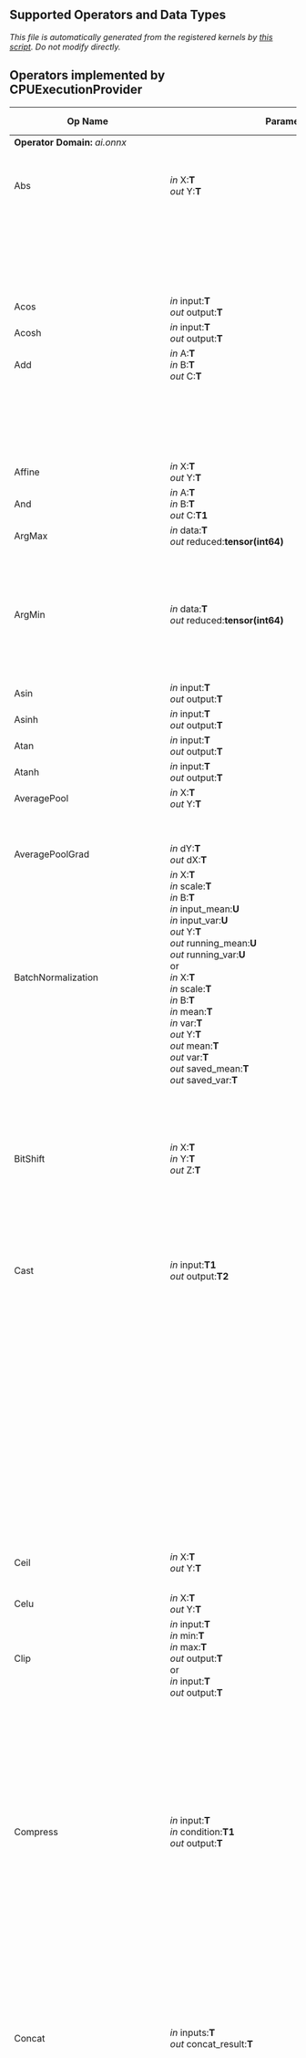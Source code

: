 ## Supported Operators and Data Types
*This file is automatically generated from the registered kernels by [this script](https://github.com/microsoft/onnxruntime/tree/master//tools/python/gen_opkernel_doc.py).
Do not modify directly.*



## Operators implemented by CPUExecutionProvider

| Op Name | Parameters | OpSet Version | Types Supported |
|---------|------------|---------------|-----------------|
|**Operator Domain:** *ai.onnx*||||
|Abs|*in* X:**T**<br/> *out* Y:**T**|13+|**T** = tensor(double), tensor(float), tensor(int16), tensor(int32), tensor(int64), tensor(int8), tensor(uint16), tensor(uint32), tensor(uint64), tensor(uint8)|
|||[6, 12]|**T** = tensor(double), tensor(float), tensor(int16), tensor(int32), tensor(int64), tensor(int8), tensor(uint16), tensor(uint32), tensor(uint64), tensor(uint8)|
|Acos|*in* input:**T**<br/> *out* output:**T**|7+|**T** = tensor(float)|
|Acosh|*in* input:**T**<br/> *out* output:**T**|9+|**T** = tensor(float)|
|Add|*in* A:**T**<br/> *in* B:**T**<br/> *out* C:**T**|14+|**T** = tensor(double), tensor(float), tensor(int32), tensor(int64)|
|||13|**T** = tensor(double), tensor(float), tensor(int32), tensor(int64)|
|||[7, 12]|**T** = tensor(double), tensor(float), tensor(int32), tensor(int64)|
|Affine|*in* X:**T**<br/> *out* Y:**T**|1+|**T** = tensor(float)|
|And|*in* A:**T**<br/> *in* B:**T**<br/> *out* C:**T1**|7+|**T** = tensor(bool)<br/> **T1** = tensor(bool)|
|ArgMax|*in* data:**T**<br/> *out* reduced:**tensor(int64)**|13+|**T** = tensor(double), tensor(float), tensor(int32)|
|||[11, 12]|**T** = tensor(double), tensor(float), tensor(int32)|
|||[1, 10]|**T** = tensor(float), tensor(int32)|
|ArgMin|*in* data:**T**<br/> *out* reduced:**tensor(int64)**|13+|**T** = tensor(double), tensor(float), tensor(int32)|
|||[11, 12]|**T** = tensor(double), tensor(float), tensor(int32)|
|||[1, 10]|**T** = tensor(float), tensor(int32)|
|Asin|*in* input:**T**<br/> *out* output:**T**|7+|**T** = tensor(float)|
|Asinh|*in* input:**T**<br/> *out* output:**T**|9+|**T** = tensor(float)|
|Atan|*in* input:**T**<br/> *out* output:**T**|7+|**T** = tensor(float)|
|Atanh|*in* input:**T**<br/> *out* output:**T**|9+|**T** = tensor(float)|
|AveragePool|*in* X:**T**<br/> *out* Y:**T**|11+|**T** = tensor(float)|
|||10|**T** = tensor(float)|
|||[7, 9]|**T** = tensor(float)|
|AveragePoolGrad|*in* dY:**T**<br/> *out* dX:**T**|9+|**T** = tensor(float)|
|BatchNormalization|*in* X:**T**<br/> *in* scale:**T**<br/> *in* B:**T**<br/> *in* input_mean:**U**<br/> *in* input_var:**U**<br/> *out* Y:**T**<br/> *out* running_mean:**U**<br/> *out* running_var:**U**<br/> or<br/> *in* X:**T**<br/> *in* scale:**T**<br/> *in* B:**T**<br/> *in* mean:**T**<br/> *in* var:**T**<br/> *out* Y:**T**<br/> *out* mean:**T**<br/> *out* var:**T**<br/> *out* saved_mean:**T**<br/> *out* saved_var:**T**|14+|**T** = tensor(double), tensor(float)|
|||[9, 13]|**T** = tensor(double), tensor(float)|
|||[7, 8]|**T** = tensor(double), tensor(float)|
|BitShift|*in* X:**T**<br/> *in* Y:**T**<br/> *out* Z:**T**|11+|**T** = tensor(uint32), tensor(uint64), tensor(uint8)|
|Cast|*in* input:**T1**<br/> *out* output:**T2**|13+|**T1** = tensor(bfloat16), tensor(bool), tensor(double), tensor(float), tensor(float16), tensor(int16), tensor(int32), tensor(int64), tensor(int8), tensor(string), tensor(uint16), tensor(uint32), tensor(uint64), tensor(uint8)<br/> **T2** = tensor(bfloat16), tensor(bool), tensor(double), tensor(float), tensor(float16), tensor(int16), tensor(int32), tensor(int64), tensor(int8), tensor(string), tensor(uint16), tensor(uint32), tensor(uint64), tensor(uint8)|
|||[6, 12]|**T1** = tensor(bfloat16), tensor(bool), tensor(double), tensor(float), tensor(float16), tensor(int16), tensor(int32), tensor(int64), tensor(int8), tensor(string), tensor(uint16), tensor(uint32), tensor(uint64), tensor(uint8)<br/> **T2** = tensor(bfloat16), tensor(bool), tensor(double), tensor(float), tensor(float16), tensor(int16), tensor(int32), tensor(int64), tensor(int8), tensor(string), tensor(uint16), tensor(uint32), tensor(uint64), tensor(uint8)|
|Ceil|*in* X:**T**<br/> *out* Y:**T**|13+|**T** = tensor(float)|
|||[6, 12]|**T** = tensor(float)|
|Celu|*in* X:**T**<br/> *out* Y:**T**|12+|**T** = tensor(float)|
|Clip|*in* input:**T**<br/> *in* min:**T**<br/> *in* max:**T**<br/> *out* output:**T**<br/> or<br/> *in* input:**T**<br/> *out* output:**T**|13+|**T** = tensor(double), tensor(float), tensor(int64), tensor(int8), tensor(uint64), tensor(uint8)|
|||12|**T** = tensor(double), tensor(float), tensor(int64), tensor(int8), tensor(uint64), tensor(uint8)|
|||11|**T** = tensor(float)|
|||[6, 10]|**T** = tensor(float)|
|Compress|*in* input:**T**<br/> *in* condition:**T1**<br/> *out* output:**T**|11+|**T** = tensor(bfloat16), tensor(bool), tensor(double), tensor(float), tensor(float16), tensor(int16), tensor(int32), tensor(int64), tensor(int8), tensor(string), tensor(uint16), tensor(uint32), tensor(uint64), tensor(uint8)<br/> **T1** = tensor(bool)|
|||[9, 10]|**T** = tensor(bfloat16), tensor(bool), tensor(double), tensor(float), tensor(float16), tensor(int16), tensor(int32), tensor(int64), tensor(int8), tensor(string), tensor(uint16), tensor(uint32), tensor(uint64), tensor(uint8)<br/> **T1** = tensor(bool)|
|Concat|*in* inputs:**T**<br/> *out* concat_result:**T**|13+|**T** = tensor(bfloat16), tensor(bool), tensor(double), tensor(float), tensor(float16), tensor(int16), tensor(int32), tensor(int64), tensor(int8), tensor(string), tensor(uint16), tensor(uint32), tensor(uint64), tensor(uint8)|
|||[11, 12]|**T** = tensor(bfloat16), tensor(bool), tensor(double), tensor(float), tensor(float16), tensor(int16), tensor(int32), tensor(int64), tensor(int8), tensor(string), tensor(uint16), tensor(uint32), tensor(uint64), tensor(uint8)|
|||[4, 10]|**T** = tensor(bfloat16), tensor(bool), tensor(double), tensor(float), tensor(float16), tensor(int16), tensor(int32), tensor(int64), tensor(int8), tensor(string), tensor(uint16), tensor(uint32), tensor(uint64), tensor(uint8)|
|ConcatFromSequence|*in* input_sequence:**S**<br/> *out* concat_result:**T**|11+|**S** = seq(tensor(bfloat16)), seq(tensor(bool)), seq(tensor(double)), seq(tensor(float)), seq(tensor(float16)), seq(tensor(int16)), seq(tensor(int32)), seq(tensor(int64)), seq(tensor(int8)), seq(tensor(string)), seq(tensor(uint16)), seq(tensor(uint32)), seq(tensor(uint64)), seq(tensor(uint8))|
|ConstantOfShape|*in* input:**T1**<br/> *out* output:**T2**|9+|**T1** = tensor(int64)<br/> **T2** = tensor(bool), tensor(double), tensor(float), tensor(float16), tensor(int16), tensor(int32), tensor(int64), tensor(int8), tensor(uint16), tensor(uint32), tensor(uint64), tensor(uint8)|
|Conv|*in* X:**T**<br/> *in* W:**T**<br/> *in* B:**T**<br/> *out* Y:**T**|11+|**T** = tensor(float)|
|||[1, 10]|**T** = tensor(float)|
|ConvInteger|*in* x:**T1**<br/> *in* w:**T2**<br/> *in* x_zero_point:**T1**<br/> *in* w_zero_point:**T2**<br/> *out* y:**T3**|10+|**T1** = tensor(uint8)<br/> **T2** = tensor(uint8)<br/> **T3** = tensor(int32)|
|ConvTranspose|*in* X:**T**<br/> *in* W:**T**<br/> *in* B:**T**<br/> *out* Y:**T**|11+|**T** = tensor(float)|
|||[1, 10]|**T** = tensor(float)|
|Cos|*in* input:**T**<br/> *out* output:**T**|7+|**T** = tensor(float)|
|Cosh|*in* input:**T**<br/> *out* output:**T**|9+|**T** = tensor(float)|
|Crop|*in* input:**T**<br/> *out* output:**T**|1+|**T** = tensor(float)|
|CumSum|*in* x:**T**<br/> *in* axis:**T2**<br/> *out* y:**T**|14+|**T** = tensor(double), tensor(float), tensor(int32), tensor(int64)<br/> **T2** = tensor(int32), tensor(int64)|
|||[11, 13]|**T** = tensor(double), tensor(float), tensor(int32), tensor(int64)<br/> **T2** = tensor(int32), tensor(int64)|
|DepthToSpace|*in* input:**T**<br/> *out* output:**T**|13+|**T** = tensor(float)|
|||[11, 12]|**T** = tensor(float)|
|||[1, 10]|**T** = tensor(float)|
|DequantizeLinear|*in* x:**T**<br/> *in* x_scale:**tensor(float)**<br/> *in* x_zero_point:**T**<br/> *out* y:**tensor(float)**|13+|**T** = tensor(int32), tensor(int8), tensor(uint8)|
|||[10, 12]|**T** = tensor(int32), tensor(int8), tensor(uint8)|
|Det|*in* X:**T**<br/> *out* Y:**T**|11+|**T** = tensor(float)|
|Div|*in* A:**T**<br/> *in* B:**T**<br/> *out* C:**T**|14+|**T** = tensor(double), tensor(float), tensor(int32), tensor(int64)|
|||13|**T** = tensor(double), tensor(float), tensor(int32), tensor(int64)|
|||[7, 12]|**T** = tensor(double), tensor(float), tensor(int32), tensor(int64)|
|Dropout|*in* data:**T**<br/> *in* ratio:**T1**<br/> *in* training_mode:**T2**<br/> *out* output:**T**<br/> *out* mask:**T2**<br/> or<br/> *in* data:**T**<br/> *out* output:**T**<br/> *out* mask:**T**<br/> or<br/> *in* data:**T**<br/> *out* output:**T**<br/> *out* mask:**T1**|13+|**T** = tensor(double), tensor(float)<br/> **T1** = tensor(double), tensor(float)<br/> **T2** = tensor(bool)|
|||12|**T** = tensor(double), tensor(float)<br/> **T1** = tensor(double), tensor(float)<br/> **T2** = tensor(bool)|
|||[10, 11]|**T** = tensor(double), tensor(float), tensor(float16)<br/> **T1** = tensor(bool)|
|||[7, 9]|**T** = tensor(double), tensor(float), tensor(float16)<br/> **T1** = tensor(bool)|
|DynamicQuantizeLinear|*in* x:**T1**<br/> *out* y:**T2**<br/> *out* y_scale:**tensor(float)**<br/> *out* y_zero_point:**T2**|11+|**T2** = tensor(uint8)|
|DynamicSlice|*in* data:**T**<br/> *in* starts:**Tind**<br/> *in* ends:**Tind**<br/> *in* axes:**Tind**<br/> *out* output:**T**|1+|**T** = tensor(bfloat16), tensor(bool), tensor(double), tensor(float), tensor(float16), tensor(int16), tensor(int32), tensor(int64), tensor(int8), tensor(string), tensor(uint16), tensor(uint32), tensor(uint64), tensor(uint8)<br/> **Tind** = tensor(int32), tensor(int64)|
|Einsum|*in* Inputs:**T**<br/> *out* Output:**T**|12+|**T** = tensor(double), tensor(float), tensor(int32), tensor(int64)|
|Elu|*in* X:**T**<br/> *out* Y:**T**|6+|**T** = tensor(float)|
|Equal|*in* A:**T**<br/> *in* B:**T**<br/> *out* C:**T1**|13+|**T** = tensor(bool), tensor(double), tensor(float), tensor(int32), tensor(int64)<br/> **T1** = tensor(bool)|
|||[11, 12]|**T** = tensor(bool), tensor(double), tensor(float), tensor(int32), tensor(int64)<br/> **T1** = tensor(bool)|
|||[7, 10]|**T** = tensor(bool), tensor(double), tensor(float), tensor(int32), tensor(int64)<br/> **T1** = tensor(bool)|
|Erf|*in* input:**T**<br/> *out* output:**T**|13+|**T** = tensor(float)|
|||[9, 12]|**T** = tensor(float)|
|Exp|*in* input:**T**<br/> *out* output:**T**|13+|**T** = tensor(double), tensor(float)|
|||[6, 12]|**T** = tensor(double), tensor(float)|
|Expand|*in* input:**T**<br/> *in* shape:**tensor(int64)**<br/> *out* output:**T**|13+|**T** = tensor(bool), tensor(double), tensor(float), tensor(float16), tensor(int16), tensor(int32), tensor(int64), tensor(int8), tensor(string), tensor(uint16), tensor(uint32), tensor(uint64), tensor(uint8)|
|||[8, 12]|**T** = tensor(bool), tensor(double), tensor(float), tensor(float16), tensor(int16), tensor(int32), tensor(int64), tensor(int8), tensor(string), tensor(uint16), tensor(uint32), tensor(uint64), tensor(uint8)|
|EyeLike|*in* input:**T1**<br/> *out* output:**T2**|9+|**T1** = tensor(double), tensor(float), tensor(int32), tensor(int64), tensor(uint64)<br/> **T2** = tensor(double), tensor(float), tensor(int32), tensor(int64), tensor(uint64)|
|Flatten|*in* input:**T**<br/> *out* output:**T**|13+|**T** = tensor(bfloat16), tensor(bool), tensor(double), tensor(float), tensor(float16), tensor(int16), tensor(int32), tensor(int64), tensor(int8), tensor(string), tensor(uint16), tensor(uint32), tensor(uint64), tensor(uint8)|
|||[11, 12]|**T** = tensor(bfloat16), tensor(bool), tensor(double), tensor(float), tensor(float16), tensor(int16), tensor(int32), tensor(int64), tensor(int8), tensor(string), tensor(uint16), tensor(uint32), tensor(uint64), tensor(uint8)|
|||[9, 10]|**T** = tensor(bfloat16), tensor(bool), tensor(double), tensor(float), tensor(float16), tensor(int16), tensor(int32), tensor(int64), tensor(int8), tensor(string), tensor(uint16), tensor(uint32), tensor(uint64), tensor(uint8)|
|||[1, 8]|**T** = tensor(bfloat16), tensor(bool), tensor(double), tensor(float), tensor(float16), tensor(int16), tensor(int32), tensor(int64), tensor(int8), tensor(string), tensor(uint16), tensor(uint32), tensor(uint64), tensor(uint8)|
|Floor|*in* X:**T**<br/> *out* Y:**T**|13+|**T** = tensor(float)|
|||[6, 12]|**T** = tensor(float)|
|GRU|*in* X:**T**<br/> *in* W:**T**<br/> *in* R:**T**<br/> *in* B:**T**<br/> *in* sequence_lens:**T1**<br/> *in* initial_h:**T**<br/> *out* Y:**T**<br/> *out* Y_h:**T**|14+|**T** = tensor(double), tensor(float)<br/> **T1** = tensor(int32)|
|||[7, 13]|**T** = tensor(double), tensor(float)<br/> **T1** = tensor(int32)|
|Gather|*in* data:**T**<br/> *in* indices:**Tind**<br/> *out* output:**T**|13+|**T** = tensor(bfloat16), tensor(bool), tensor(double), tensor(float), tensor(float16), tensor(int16), tensor(int32), tensor(int64), tensor(int8), tensor(string), tensor(uint16), tensor(uint32), tensor(uint64), tensor(uint8)<br/> **Tind** = tensor(int32), tensor(int64)|
|||[11, 12]|**T** = tensor(bfloat16), tensor(bool), tensor(double), tensor(float), tensor(float16), tensor(int16), tensor(int32), tensor(int64), tensor(int8), tensor(string), tensor(uint16), tensor(uint32), tensor(uint64), tensor(uint8)<br/> **Tind** = tensor(int32), tensor(int64)|
|||[1, 10]|**T** = tensor(bfloat16), tensor(bool), tensor(double), tensor(float), tensor(float16), tensor(int16), tensor(int32), tensor(int64), tensor(int8), tensor(string), tensor(uint16), tensor(uint32), tensor(uint64), tensor(uint8)<br/> **Tind** = tensor(int32), tensor(int64)|
|GatherElements|*in* data:**T**<br/> *in* indices:**Tind**<br/> *out* output:**T**|13+|**T** = tensor(bfloat16), tensor(bool), tensor(double), tensor(float), tensor(float16), tensor(int16), tensor(int32), tensor(int64), tensor(int8), tensor(string), tensor(uint16), tensor(uint32), tensor(uint64), tensor(uint8)<br/> **Tind** = tensor(int32), tensor(int64)|
|||[11, 12]|**T** = tensor(bfloat16), tensor(bool), tensor(double), tensor(float), tensor(float16), tensor(int16), tensor(int32), tensor(int64), tensor(int8), tensor(string), tensor(uint16), tensor(uint32), tensor(uint64), tensor(uint8)<br/> **Tind** = tensor(int32), tensor(int64)|
|GatherND|*in* data:**T**<br/> *in* indices:**Tind**<br/> *out* output:**T**<br/> or<br/> *in* data:**T**<br/> *in* indices:**tensor(int64)**<br/> *out* output:**T**|13+|**T** = tensor(bfloat16), tensor(bool), tensor(double), tensor(float), tensor(float16), tensor(int16), tensor(int32), tensor(int64), tensor(int8), tensor(string), tensor(uint16), tensor(uint32), tensor(uint64), tensor(uint8)<br/> **Tind** = tensor(int64)|
|||12|**T** = tensor(bfloat16), tensor(bool), tensor(double), tensor(float), tensor(float16), tensor(int16), tensor(int32), tensor(int64), tensor(int8), tensor(string), tensor(uint16), tensor(uint32), tensor(uint64), tensor(uint8)<br/> **Tind** = tensor(int64)|
|||11|**T** = tensor(bfloat16), tensor(bool), tensor(double), tensor(float), tensor(float16), tensor(int16), tensor(int32), tensor(int64), tensor(int8), tensor(string), tensor(uint16), tensor(uint32), tensor(uint64), tensor(uint8)<br/> **Tind** = tensor(int64)|
|Gemm|*in* A:**T**<br/> *in* B:**T**<br/> *in* C:**T**<br/> *out* Y:**T**|13+|**T** = tensor(double), tensor(float)|
|||[11, 12]|**T** = tensor(double), tensor(float)|
|||[9, 10]|**T** = tensor(double), tensor(float)|
|||[7, 8]|**T** = tensor(double), tensor(float)|
|GlobalAveragePool|*in* X:**T**<br/> *out* Y:**T**|1+|**T** = tensor(float)|
|GlobalLpPool|*in* X:**T**<br/> *out* Y:**T**|2+|**T** = tensor(float)|
|GlobalMaxPool|*in* X:**T**<br/> *out* Y:**T**|1+|**T** = tensor(float)|
|Greater|*in* A:**T**<br/> *in* B:**T**<br/> *out* C:**T1**|13+|**T** = tensor(double), tensor(float), tensor(int32), tensor(int64)<br/> **T1** = tensor(bool)|
|||[9, 12]|**T** = tensor(double), tensor(float), tensor(int32), tensor(int64)<br/> **T1** = tensor(bool)|
|||[7, 8]|**T** = tensor(double), tensor(float)<br/> **T1** = tensor(bool)|
|GreaterOrEqual|*in* A:**T**<br/> *in* B:**T**<br/> *out* C:**T1**|12+|**T** = tensor(double), tensor(float), tensor(int32), tensor(int64)<br/> **T1** = tensor(bool)|
|HardSigmoid|*in* X:**T**<br/> *out* Y:**T**|6+|**T** = tensor(float)|
|Hardmax|*in* input:**T**<br/> *out* output:**T**|13+|**T** = tensor(float)|
|||[11, 12]|**T** = tensor(float)|
|||[1, 10]|**T** = tensor(float)|
|Identity|*in* input:**T**<br/> *out* output:**T**<br/> or<br/> *in* input:**V**<br/> *out* output:**V**|14+|**V** = seq(tensor(bfloat16)), seq(tensor(bool)), seq(tensor(double)), seq(tensor(float)), seq(tensor(float16)), seq(tensor(int16)), seq(tensor(int32)), seq(tensor(int64)), seq(tensor(int8)), seq(tensor(string)), seq(tensor(uint16)), seq(tensor(uint32)), seq(tensor(uint64)), seq(tensor(uint8)), tensor(bfloat16), tensor(bool), tensor(double), tensor(float), tensor(float16), tensor(int16), tensor(int32), tensor(int64), tensor(int8), tensor(string), tensor(uint16), tensor(uint32), tensor(uint64), tensor(uint8)|
|||13|**T** = tensor(bfloat16), tensor(bool), tensor(double), tensor(float), tensor(float16), tensor(int16), tensor(int32), tensor(int64), tensor(int8), tensor(string), tensor(uint16), tensor(uint32), tensor(uint64), tensor(uint8)|
|||[1, 12]|**T** = tensor(bfloat16), tensor(bool), tensor(double), tensor(float), tensor(float16), tensor(int16), tensor(int32), tensor(int64), tensor(int8), tensor(string), tensor(uint16), tensor(uint32), tensor(uint64), tensor(uint8)|
|If|*in* cond:**B**<br/> *out* outputs:**V**|13+|**B** = tensor(bool)<br/> **V** = seq(tensor(bfloat16)), seq(tensor(bool)), seq(tensor(double)), seq(tensor(float)), seq(tensor(float16)), seq(tensor(int16)), seq(tensor(int32)), seq(tensor(int64)), seq(tensor(int8)), seq(tensor(string)), seq(tensor(uint16)), seq(tensor(uint32)), seq(tensor(uint64)), seq(tensor(uint8)), tensor(bfloat16), tensor(bool), tensor(double), tensor(float), tensor(float16), tensor(int16), tensor(int32), tensor(int64), tensor(int8), tensor(string), tensor(uint16), tensor(uint32), tensor(uint64), tensor(uint8)|
|||[11, 12]|**B** = tensor(bool)<br/> **V** = tensor(bfloat16), tensor(bool), tensor(double), tensor(float), tensor(float16), tensor(int16), tensor(int32), tensor(int64), tensor(int8), tensor(string), tensor(uint16), tensor(uint32), tensor(uint64), tensor(uint8)|
|||[1, 10]|**B** = tensor(bool)<br/> **V** = tensor(bfloat16), tensor(bool), tensor(double), tensor(float), tensor(float16), tensor(int16), tensor(int32), tensor(int64), tensor(int8), tensor(string), tensor(uint16), tensor(uint32), tensor(uint64), tensor(uint8)|
|ImageScaler|*in* input:**T**<br/> *out* output:**T**|1+|**T** = tensor(float)|
|InstanceNormalization|*in* input:**T**<br/> *in* scale:**T**<br/> *in* B:**T**<br/> *out* output:**T**|6+|**T** = tensor(float)|
|IsInf|*in* X:**T1**<br/> *out* Y:**T2**|10+|**T1** = tensor(double), tensor(float)<br/> **T2** = tensor(bool)|
|IsNaN|*in* X:**T1**<br/> *out* Y:**T2**|13+|**T1** = tensor(float), tensor(float16)<br/> **T2** = tensor(bool)|
|||[9, 12]|**T1** = tensor(float), tensor(float16)<br/> **T2** = tensor(bool)|
|LRN|*in* X:**T**<br/> *out* Y:**T**|13+|**T** = tensor(float)|
|||[1, 12]|**T** = tensor(float)|
|LSTM|*in* X:**T**<br/> *in* W:**T**<br/> *in* R:**T**<br/> *in* B:**T**<br/> *in* sequence_lens:**T1**<br/> *in* initial_h:**T**<br/> *in* initial_c:**T**<br/> *in* P:**T**<br/> *out* Y:**T**<br/> *out* Y_h:**T**<br/> *out* Y_c:**T**|14+|**T** = tensor(double), tensor(float)<br/> **T1** = tensor(int32)|
|||[7, 13]|**T** = tensor(double), tensor(float)<br/> **T1** = tensor(int32)|
|LayerNormalization|*in* X:**T**<br/> *in* Scale:**T**<br/> *in* B:**T**<br/> *out* Y:**T**<br/> *out* Mean:**U**<br/> *out* InvStdDev:**U**|1+|**T** = tensor(double), tensor(float)|
|LeakyRelu|*in* X:**T**<br/> *out* Y:**T**|6+|**T** = tensor(float)|
|Less|*in* A:**T**<br/> *in* B:**T**<br/> *out* C:**T1**|13+|**T** = tensor(double), tensor(float), tensor(int32), tensor(int64)<br/> **T1** = tensor(bool)|
|||[9, 12]|**T** = tensor(double), tensor(float), tensor(int32), tensor(int64)<br/> **T1** = tensor(bool)|
|||[7, 8]|**T** = tensor(double), tensor(float)<br/> **T1** = tensor(bool)|
|LessOrEqual|*in* A:**T**<br/> *in* B:**T**<br/> *out* C:**T1**|12+|**T** = tensor(double), tensor(float), tensor(int32), tensor(int64)<br/> **T1** = tensor(bool)|
|Log|*in* input:**T**<br/> *out* output:**T**|13+|**T** = tensor(double), tensor(float)|
|||[6, 12]|**T** = tensor(double), tensor(float)|
|LogSoftmax|*in* input:**T**<br/> *out* output:**T**|13+|**T** = tensor(double), tensor(float)|
|||[11, 12]|**T** = tensor(double), tensor(float)|
|||[1, 10]|**T** = tensor(double), tensor(float)|
|Loop|*in* M:**I**<br/> *in* cond:**B**<br/> *in* v_initial:**V**<br/> *out* v_final_and_scan_outputs:**V**|13+|**B** = tensor(bool)<br/> **I** = tensor(int64)<br/> **V** = seq(tensor(bfloat16)), seq(tensor(bool)), seq(tensor(double)), seq(tensor(float)), seq(tensor(float16)), seq(tensor(int16)), seq(tensor(int32)), seq(tensor(int64)), seq(tensor(int8)), seq(tensor(string)), seq(tensor(uint16)), seq(tensor(uint32)), seq(tensor(uint64)), seq(tensor(uint8)), tensor(bfloat16), tensor(bool), tensor(double), tensor(float), tensor(float16), tensor(int16), tensor(int32), tensor(int64), tensor(int8), tensor(string), tensor(uint16), tensor(uint32), tensor(uint64), tensor(uint8)|
|||[11, 12]|**B** = tensor(bool)<br/> **I** = tensor(int64)<br/> **V** = tensor(bfloat16), tensor(bool), tensor(double), tensor(float), tensor(float16), tensor(int16), tensor(int32), tensor(int64), tensor(int8), tensor(string), tensor(uint16), tensor(uint32), tensor(uint64), tensor(uint8)|
|||[1, 10]|**B** = tensor(bool)<br/> **I** = tensor(int64)<br/> **V** = tensor(bfloat16), tensor(bool), tensor(double), tensor(float), tensor(float16), tensor(int16), tensor(int32), tensor(int64), tensor(int8), tensor(string), tensor(uint16), tensor(uint32), tensor(uint64), tensor(uint8)|
|LpNormalization|*in* input:**T**<br/> *out* output:**T**|1+|**T** = tensor(double), tensor(float)|
|LpPool|*in* X:**T**<br/> *out* Y:**T**|11+|**T** = tensor(float)|
|||[2, 10]|**T** = tensor(float)|
|MatMul|*in* A:**T**<br/> *in* B:**T**<br/> *out* Y:**T**|13+|**T** = tensor(double), tensor(float), tensor(int32), tensor(int64), tensor(uint32), tensor(uint64)|
|||[9, 12]|**T** = tensor(double), tensor(float), tensor(int32), tensor(int64), tensor(uint32), tensor(uint64)|
|||[1, 8]|**T** = tensor(double), tensor(float)|
|MatMulInteger|*in* A:**T1**<br/> *in* B:**T2**<br/> *in* a_zero_point:**T1**<br/> *in* b_zero_point:**T2**<br/> *out* Y:**T3**|10+|**T1** = tensor(uint8)<br/> **T2** = tensor(int8), tensor(uint8)<br/> **T3** = tensor(int32)|
|Max|*in* data_0:**T**<br/> *out* max:**T**|13+|**T** = tensor(double), tensor(float), tensor(float16), tensor(int32), tensor(int64), tensor(uint32), tensor(uint64)|
|||12|**T** = tensor(double), tensor(float), tensor(float16), tensor(int32), tensor(int64), tensor(uint32), tensor(uint64)|
|||[8, 11]|**T** = tensor(double), tensor(float)|
|||[6, 7]|**T** = tensor(float)|
|MaxPool|*in* X:**T**<br/> *out* Y:**T**<br/> or<br/> *in* X:**T**<br/> *out* Y:**T**<br/> *out* Indices:**I**|12+|**I** = tensor(int64)<br/> **T** = tensor(double), tensor(float), tensor(int8), tensor(uint8)|
|||[8, 11]|**I** = tensor(int64)<br/> **T** = tensor(double), tensor(float)|
|||[1, 7]|**T** = tensor(float)|
|MaxPoolGrad|*in* dY:**T**<br/> *in* Indices:**I**<br/> *out* dX:**T**|9+|**T** = tensor(float)|
|MaxRoiPool|*in* X:**T**<br/> *in* rois:**T**<br/> *out* Y:**T**|1+|**T** = tensor(float)|
|MaxUnpool|*in* X:**T1**<br/> *in* I:**T2**<br/> *in* output_shape:**T2**<br/> *out* output:**T1**|11+|**T1** = tensor(float)<br/> **T2** = tensor(int64)|
|||[9, 10]|**T1** = tensor(float)<br/> **T2** = tensor(int64)|
|Mean|*in* data_0:**T**<br/> *out* mean:**T**|13+|**T** = tensor(float)|
|||[8, 12]|**T** = tensor(float)|
|||[6, 7]|**T** = tensor(float)|
|MeanVarianceNormalization|*in* X:**T**<br/> *out* Y:**T**<br/> or<br/> *in* input:**T**<br/> *out* output:**T**|13+|**T** = tensor(float)|
|||[9, 12]|**T** = tensor(float)|
|||[1, 8]|**T** = tensor(float)|
|Min|*in* data_0:**T**<br/> *out* min:**T**|13+|**T** = tensor(double), tensor(float), tensor(float16), tensor(int32), tensor(int64), tensor(uint32), tensor(uint64)|
|||12|**T** = tensor(double), tensor(float), tensor(float16), tensor(int32), tensor(int64), tensor(uint32), tensor(uint64)|
|||[8, 11]|**T** = tensor(double), tensor(float)|
|||[6, 7]|**T** = tensor(float)|
|Mod|*in* A:**T**<br/> *in* B:**T**<br/> *out* C:**T**|13+|**T** = tensor(double), tensor(float), tensor(float16), tensor(int16), tensor(int32), tensor(int64), tensor(int8), tensor(uint16), tensor(uint32), tensor(uint64), tensor(uint8)|
|||[10, 12]|**T** = tensor(double), tensor(float), tensor(float16), tensor(int16), tensor(int32), tensor(int64), tensor(int8), tensor(uint16), tensor(uint32), tensor(uint64), tensor(uint8)|
|Mul|*in* A:**T**<br/> *in* B:**T**<br/> *out* C:**T**|14+|**T** = tensor(double), tensor(float), tensor(int32), tensor(int64)|
|||13|**T** = tensor(double), tensor(float), tensor(int32), tensor(int64)|
|||[7, 12]|**T** = tensor(double), tensor(float), tensor(int32), tensor(int64)|
|Multinomial|*in* input:**T1**<br/> *out* output:**T2**|7+|**T1** = tensor(float)<br/> **T2** = tensor(int32), tensor(int64)|
|Neg|*in* X:**T**<br/> *out* Y:**T**|13+|**T** = tensor(double), tensor(float), tensor(int32), tensor(int64), tensor(int8)|
|||[6, 12]|**T** = tensor(double), tensor(float), tensor(int32), tensor(int64), tensor(int8)|
|NonZero|*in* X:**T**<br/> *out* Y:**tensor(int64)**|13+|**T** = tensor(bool), tensor(float), tensor(int32), tensor(int64), tensor(uint8)|
|||[9, 12]|**T** = tensor(bool), tensor(float), tensor(int32), tensor(int64), tensor(uint8)|
|Not|*in* X:**T**<br/> *out* Y:**T**|1+|**T** = tensor(bool)<br/> **T1** = tensor(bool)|
|OneHot|*in* indices:**T1**<br/> *in* depth:**T2**<br/> *in* values:**T3**<br/> *out* output:**T3**|11+|**T1** = tensor(float), tensor(int32), tensor(int64)<br/> **T2** = tensor(float), tensor(int32), tensor(int64)<br/> **T3** = tensor(float), tensor(int32), tensor(int64), tensor(string)|
|||[9, 10]|**T1** = tensor(float), tensor(int32), tensor(int64)<br/> **T2** = tensor(float), tensor(int32), tensor(int64)<br/> **T3** = tensor(float), tensor(int32), tensor(int64), tensor(string)|
|Or|*in* A:**T**<br/> *in* B:**T**<br/> *out* C:**T1**|7+|**T** = tensor(bool)<br/> **T1** = tensor(bool)|
|PRelu|*in* X:**T**<br/> *in* slope:**T**<br/> *out* Y:**T**|9+|**T** = tensor(float)|
|||[7, 8]|**T** = tensor(float)|
|Pad|*in* data:**T**<br/> *in* pads:**tensor(int64)**<br/> *in* constant_value:**T**<br/> *out* output:**T**<br/> or<br/> *in* data:**T**<br/> *out* output:**T**|13+|**T** = tensor(double), tensor(float), tensor(int32), tensor(int64), tensor(int8), tensor(uint32), tensor(uint64), tensor(uint8)|
|||[11, 12]|**T** = tensor(double), tensor(float), tensor(int32), tensor(int64), tensor(int8), tensor(uint32), tensor(uint64), tensor(uint8)|
|||[2, 10]|**T** = tensor(double), tensor(float)|
|ParametricSoftplus|*in* X:**T**<br/> *out* Y:**T**|1+|**T** = tensor(float)|
|Pow|*in* X:**T**<br/> *in* Y:**T**<br/> *out* Z:**T**<br/> or<br/> *in* X:**T**<br/> *in* Y:**T1**<br/> *out* Z:**T**|13+|**T** = tensor(double), tensor(float), tensor(int32), tensor(int64)<br/> **T1** = tensor(double), tensor(float), tensor(int32), tensor(int64)|
|||12|**T** = tensor(double), tensor(float), tensor(int32), tensor(int64)<br/> **T1** = tensor(double), tensor(float), tensor(int32), tensor(int64)|
|||[7, 11]|**T** = tensor(double), tensor(float)|
|QLinearConv|*in* x:**T1**<br/> *in* x_scale:**tensor(float)**<br/> *in* x_zero_point:**T1**<br/> *in* w:**T2**<br/> *in* w_scale:**tensor(float)**<br/> *in* w_zero_point:**T2**<br/> *in* y_scale:**tensor(float)**<br/> *in* y_zero_point:**T3**<br/> *in* B:**T4**<br/> *out* y:**T3**|10+|**T1** = tensor(uint8)<br/> **T2** = tensor(int8), tensor(uint8)<br/> **T3** = tensor(uint8)<br/> **T4** = tensor(int32)|
|QLinearMatMul|*in* a:**T1**<br/> *in* a_scale:**tensor(float)**<br/> *in* a_zero_point:**T1**<br/> *in* b:**T2**<br/> *in* b_scale:**tensor(float)**<br/> *in* b_zero_point:**T2**<br/> *in* y_scale:**tensor(float)**<br/> *in* y_zero_point:**T3**<br/> *out* y:**T3**|10+|**T1** = tensor(uint8)<br/> **T2** = tensor(int8), tensor(uint8)<br/> **T3** = tensor(uint8)|
|QuantizeLinear|*in* x:**T1**<br/> *in* y_scale:**tensor(float)**<br/> *in* y_zero_point:**T2**<br/> *out* y:**T2**|13+|**T1** = tensor(float)<br/> **T2** = tensor(int8), tensor(uint8)|
|||[10, 12]|**T1** = tensor(float)<br/> **T2** = tensor(int8), tensor(uint8)|
|RNN|*in* X:**T**<br/> *in* W:**T**<br/> *in* R:**T**<br/> *in* B:**T**<br/> *in* sequence_lens:**T1**<br/> *in* initial_h:**T**<br/> *out* Y:**T**<br/> *out* Y_h:**T**|14+|**T** = tensor(float)<br/> **T1** = tensor(int32)|
|||[7, 13]|**T** = tensor(float)<br/> **T1** = tensor(int32)|
|RandomNormal|*out* output:**T**|1+|**T** = tensor(double), tensor(float)|
|RandomNormalLike|*in* input:**T1**<br/> *out* output:**T2**|1+|**T1** = tensor(bfloat16), tensor(bool), tensor(double), tensor(float), tensor(float16), tensor(int16), tensor(int32), tensor(int64), tensor(int8), tensor(string), tensor(uint16), tensor(uint32), tensor(uint64), tensor(uint8)<br/> **T2** = tensor(double), tensor(float)|
|RandomUniform|*out* output:**T**|1+|**T** = tensor(double), tensor(float)|
|RandomUniformLike|*in* input:**T1**<br/> *out* output:**T2**|1+|**T1** = tensor(bfloat16), tensor(bool), tensor(double), tensor(float), tensor(float16), tensor(int16), tensor(int32), tensor(int64), tensor(int8), tensor(string), tensor(uint16), tensor(uint32), tensor(uint64), tensor(uint8)<br/> **T2** = tensor(double), tensor(float)|
|Range|*in* start:**T**<br/> *in* limit:**T**<br/> *in* delta:**T**<br/> *out* output:**T**|11+|**T** = tensor(double), tensor(float), tensor(int16), tensor(int32), tensor(int64)|
|Reciprocal|*in* X:**T**<br/> *out* Y:**T**|13+|**T** = tensor(double), tensor(float)|
|||[6, 12]|**T** = tensor(double), tensor(float)|
|ReduceL1|*in* data:**T**<br/> *out* reduced:**T**|13+|**T** = tensor(float), tensor(int32)|
|||[11, 12]|**T** = tensor(float), tensor(int32)|
|||[1, 10]|**T** = tensor(float), tensor(int32)|
|ReduceL2|*in* data:**T**<br/> *out* reduced:**T**|13+|**T** = tensor(float), tensor(int32)|
|||[11, 12]|**T** = tensor(float), tensor(int32)|
|||[1, 10]|**T** = tensor(float), tensor(int32)|
|ReduceLogSum|*in* data:**T**<br/> *out* reduced:**T**|13+|**T** = tensor(float), tensor(int32)|
|||[11, 12]|**T** = tensor(float), tensor(int32)|
|||[1, 10]|**T** = tensor(float), tensor(int32)|
|ReduceLogSumExp|*in* data:**T**<br/> *out* reduced:**T**|13+|**T** = tensor(double), tensor(float), tensor(int32)|
|||[11, 12]|**T** = tensor(double), tensor(float), tensor(int32)|
|||[1, 10]|**T** = tensor(double), tensor(float), tensor(int32)|
|ReduceMax|*in* data:**T**<br/> *out* reduced:**T**|13+|**T** = tensor(double), tensor(float), tensor(int32), tensor(int64), tensor(int8), tensor(uint8)|
|||12|**T** = tensor(double), tensor(float), tensor(int32), tensor(int64), tensor(int8), tensor(uint8)|
|||11|**T** = tensor(double), tensor(float), tensor(int32), tensor(int64)|
|||[1, 10]|**T** = tensor(double), tensor(float), tensor(int32), tensor(int64)|
|ReduceMean|*in* data:**T**<br/> *out* reduced:**T**|13+|**T** = tensor(double), tensor(float), tensor(int32)|
|||[11, 12]|**T** = tensor(double), tensor(float), tensor(int32)|
|||[1, 10]|**T** = tensor(double), tensor(float), tensor(int32)|
|ReduceMin|*in* data:**T**<br/> *out* reduced:**T**|13+|**T** = tensor(double), tensor(float), tensor(int32), tensor(int64), tensor(int8), tensor(uint8)|
|||12|**T** = tensor(double), tensor(float), tensor(int32), tensor(int64), tensor(int8), tensor(uint8)|
|||11|**T** = tensor(double), tensor(float), tensor(int32), tensor(int64)|
|||[1, 10]|**T** = tensor(double), tensor(float), tensor(int32), tensor(int64)|
|ReduceProd|*in* data:**T**<br/> *out* reduced:**T**|13+|**T** = tensor(float), tensor(int32), tensor(int64)|
|||[11, 12]|**T** = tensor(float), tensor(int32), tensor(int64)|
|||[1, 10]|**T** = tensor(float), tensor(int32), tensor(int64)|
|ReduceSum|*in* data:**T**<br/> *in* axes:**tensor(int64)**<br/> *out* reduced:**T**<br/> or<br/> *in* data:**T**<br/> *out* reduced:**T**|13+|**T** = tensor(double), tensor(float), tensor(int32), tensor(int64)|
|||[11, 12]|**T** = tensor(double), tensor(float), tensor(int32), tensor(int64)|
|||[1, 10]|**T** = tensor(double), tensor(float), tensor(int32), tensor(int64)|
|ReduceSumSquare|*in* data:**T**<br/> *out* reduced:**T**|13+|**T** = tensor(double), tensor(float), tensor(int32)|
|||[11, 12]|**T** = tensor(double), tensor(float), tensor(int32)|
|||[1, 10]|**T** = tensor(double), tensor(float), tensor(int32)|
|Relu|*in* X:**T**<br/> *out* Y:**T**|14+|**T** = tensor(double), tensor(float)|
|||13|**T** = tensor(double), tensor(float)|
|||[6, 12]|**T** = tensor(double), tensor(float)|
|Reshape|*in* data:**T**<br/> *in* shape:**tensor(int64)**<br/> *out* reshaped:**T**<br/> or<br/> *in* data:**T**<br/> *out* reshaped:**T**|14+|**T** = tensor(bfloat16), tensor(bool), tensor(double), tensor(float), tensor(float16), tensor(int16), tensor(int32), tensor(int64), tensor(int8), tensor(string), tensor(uint16), tensor(uint32), tensor(uint64), tensor(uint8)<br/> **shape** = tensor(int64)|
|||13|**T** = tensor(bfloat16), tensor(bool), tensor(double), tensor(float), tensor(float16), tensor(int16), tensor(int32), tensor(int64), tensor(int8), tensor(string), tensor(uint16), tensor(uint32), tensor(uint64), tensor(uint8)<br/> **shape** = tensor(int64)|
|||[5, 12]|**T** = tensor(bfloat16), tensor(bool), tensor(double), tensor(float), tensor(float16), tensor(int16), tensor(int32), tensor(int64), tensor(int8), tensor(string), tensor(uint16), tensor(uint32), tensor(uint64), tensor(uint8)<br/> **shape** = tensor(int64)|
|||[1, 4]|**T** = tensor(bfloat16), tensor(bool), tensor(double), tensor(float), tensor(float16), tensor(int16), tensor(int32), tensor(int64), tensor(int8), tensor(string), tensor(uint16), tensor(uint32), tensor(uint64), tensor(uint8)|
|Resize|*in* X:**T**<br/> *in* scales:**tensor(float)**<br/> *out* Y:**T**<br/> or<br/> *in* X:**T1**<br/> *in* roi:**T2**<br/> *in* scales:**tensor(float)**<br/> *in* sizes:**tensor(int64)**<br/> *out* Y:**T1**|13+|**T1** = tensor(float), tensor(int32), tensor(uint8)|
|||[11, 12]|**T1** = tensor(float), tensor(int32), tensor(uint8)|
|||10|**T** = tensor(float), tensor(int32), tensor(uint8)|
|ReverseSequence|*in* input:**T**<br/> *in* sequence_lens:**tensor(int64)**<br/> *out* Y:**T**|10+|**T** = tensor(bfloat16), tensor(bool), tensor(double), tensor(float), tensor(float16), tensor(int16), tensor(int32), tensor(int64), tensor(int8), tensor(string), tensor(uint16), tensor(uint32), tensor(uint64), tensor(uint8)|
|RoiAlign|*in* X:**T1**<br/> *in* rois:**T1**<br/> *in* batch_indices:**T2**<br/> *out* Y:**T1**|10+|**T** = tensor(double), tensor(float)<br/> **T2** = tensor(int64)|
|Round|*in* X:**T**<br/> *out* Y:**T**|11+|**T** = tensor(double), tensor(float), tensor(float16)|
|Scale|*in* input:**T**<br/> *out* output:**T**|1+|**T** = tensor(float)|
|ScaledTanh|*in* input:**T**<br/> *out* output:**T**|1+|**T** = tensor(float)|
|Scan|*in* initial_state_and_scan_inputs:**V**<br/> *out* final_state_and_scan_outputs:**V**<br/> or<br/> *in* sequence_lens:**I**<br/> *in* initial_state_and_scan_inputs:**V**<br/> *out* final_state_and_scan_outputs:**V**|11+|**I** = tensor(int64)<br/> **V** = tensor(bfloat16), tensor(bool), tensor(double), tensor(float), tensor(float16), tensor(int16), tensor(int32), tensor(int64), tensor(int8), tensor(string), tensor(uint16), tensor(uint32), tensor(uint64), tensor(uint8)|
|||[9, 10]|**I** = tensor(int64)<br/> **V** = tensor(bfloat16), tensor(bool), tensor(double), tensor(float), tensor(float16), tensor(int16), tensor(int32), tensor(int64), tensor(int8), tensor(string), tensor(uint16), tensor(uint32), tensor(uint64), tensor(uint8)|
|||8|**I** = tensor(int64)<br/> **V** = tensor(bfloat16), tensor(bool), tensor(double), tensor(float), tensor(float16), tensor(int16), tensor(int32), tensor(int64), tensor(int8), tensor(string), tensor(uint16), tensor(uint32), tensor(uint64), tensor(uint8)|
|Scatter|*in* data:**T**<br/> *in* indices:**Tind**<br/> *in* updates:**T**<br/> *out* output:**T**|[9, 10]|**T** = tensor(bfloat16), tensor(bool), tensor(double), tensor(float), tensor(float16), tensor(int16), tensor(int32), tensor(int64), tensor(int8), tensor(string), tensor(uint16), tensor(uint32), tensor(uint64), tensor(uint8)<br/> **Tind** = tensor(int32), tensor(int64)|
|ScatterElements|*in* data:**T**<br/> *in* indices:**Tind**<br/> *in* updates:**T**<br/> *out* output:**T**|13+|**T** = tensor(bfloat16), tensor(bool), tensor(double), tensor(float), tensor(float16), tensor(int16), tensor(int32), tensor(int64), tensor(int8), tensor(string), tensor(uint16), tensor(uint32), tensor(uint64), tensor(uint8)<br/> **Tind** = tensor(int32), tensor(int64)|
|||[11, 12]|**T** = tensor(bfloat16), tensor(bool), tensor(double), tensor(float), tensor(float16), tensor(int16), tensor(int32), tensor(int64), tensor(int8), tensor(string), tensor(uint16), tensor(uint32), tensor(uint64), tensor(uint8)<br/> **Tind** = tensor(int32), tensor(int64)|
|ScatterND|*in* data:**T**<br/> *in* indices:**tensor(int64)**<br/> *in* updates:**T**<br/> *out* output:**T**|13+|**T** = tensor(bfloat16), tensor(bool), tensor(double), tensor(float), tensor(float16), tensor(int16), tensor(int32), tensor(int64), tensor(int8), tensor(string), tensor(uint16), tensor(uint32), tensor(uint64), tensor(uint8)|
|||[11, 12]|**T** = tensor(bfloat16), tensor(bool), tensor(double), tensor(float), tensor(float16), tensor(int16), tensor(int32), tensor(int64), tensor(int8), tensor(string), tensor(uint16), tensor(uint32), tensor(uint64), tensor(uint8)|
|Selu|*in* X:**T**<br/> *out* Y:**T**|6+|**T** = tensor(float)|
|SequenceAt|*in* input_sequence:**S**<br/> *in* position:**I**<br/> *out* tensor:**T**|11+|**I** = tensor(int32), tensor(int64)<br/> **S** = seq(tensor(bfloat16)), seq(tensor(bool)), seq(tensor(double)), seq(tensor(float)), seq(tensor(float16)), seq(tensor(int16)), seq(tensor(int32)), seq(tensor(int64)), seq(tensor(int8)), seq(tensor(string)), seq(tensor(uint16)), seq(tensor(uint32)), seq(tensor(uint64)), seq(tensor(uint8))<br/> **T** = tensor(bfloat16), tensor(bool), tensor(double), tensor(float), tensor(float16), tensor(int16), tensor(int32), tensor(int64), tensor(int8), tensor(string), tensor(uint16), tensor(uint32), tensor(uint64), tensor(uint8)|
|SequenceConstruct|*in* inputs:**T**<br/> *out* output_sequence:**S**|11+|**S** = seq(tensor(bfloat16)), seq(tensor(bool)), seq(tensor(double)), seq(tensor(float)), seq(tensor(float16)), seq(tensor(int16)), seq(tensor(int32)), seq(tensor(int64)), seq(tensor(int8)), seq(tensor(string)), seq(tensor(uint16)), seq(tensor(uint32)), seq(tensor(uint64)), seq(tensor(uint8))<br/> **T** = tensor(bfloat16), tensor(bool), tensor(double), tensor(float), tensor(float16), tensor(int16), tensor(int32), tensor(int64), tensor(int8), tensor(string), tensor(uint16), tensor(uint32), tensor(uint64), tensor(uint8)|
|SequenceEmpty|*out* output:**S**|11+|**S** = seq(tensor(bfloat16)), seq(tensor(bool)), seq(tensor(double)), seq(tensor(float)), seq(tensor(float16)), seq(tensor(int16)), seq(tensor(int32)), seq(tensor(int64)), seq(tensor(int8)), seq(tensor(string)), seq(tensor(uint16)), seq(tensor(uint32)), seq(tensor(uint64)), seq(tensor(uint8))|
|SequenceErase|*in* input_sequence:**S**<br/> *in* position:**I**<br/> *out* output_sequence:**S**|11+|**I** = tensor(int32), tensor(int64)<br/> **S** = seq(tensor(bfloat16)), seq(tensor(bool)), seq(tensor(double)), seq(tensor(float)), seq(tensor(float16)), seq(tensor(int16)), seq(tensor(int32)), seq(tensor(int64)), seq(tensor(int8)), seq(tensor(string)), seq(tensor(uint16)), seq(tensor(uint32)), seq(tensor(uint64)), seq(tensor(uint8))|
|SequenceInsert|*in* input_sequence:**S**<br/> *in* tensor:**T**<br/> *in* position:**I**<br/> *out* output_sequence:**S**|11+|**I** = tensor(int32), tensor(int64)<br/> **S** = seq(tensor(bfloat16)), seq(tensor(bool)), seq(tensor(double)), seq(tensor(float)), seq(tensor(float16)), seq(tensor(int16)), seq(tensor(int32)), seq(tensor(int64)), seq(tensor(int8)), seq(tensor(string)), seq(tensor(uint16)), seq(tensor(uint32)), seq(tensor(uint64)), seq(tensor(uint8))|
|SequenceLength|*in* input_sequence:**S**<br/> *out* length:**I**|11+|**I** = tensor(int64)<br/> **S** = seq(tensor(bfloat16)), seq(tensor(bool)), seq(tensor(double)), seq(tensor(float)), seq(tensor(float16)), seq(tensor(int16)), seq(tensor(int32)), seq(tensor(int64)), seq(tensor(int8)), seq(tensor(string)), seq(tensor(uint16)), seq(tensor(uint32)), seq(tensor(uint64)), seq(tensor(uint8))|
|Shape|*in* data:**T**<br/> *out* shape:**T1**|13+|**T** = tensor(bfloat16), tensor(bool), tensor(double), tensor(float), tensor(float16), tensor(int16), tensor(int32), tensor(int64), tensor(int8), tensor(string), tensor(uint16), tensor(uint32), tensor(uint64), tensor(uint8)<br/> **T1** = tensor(int64)|
|||[1, 12]|**T** = tensor(bfloat16), tensor(bool), tensor(double), tensor(float), tensor(float16), tensor(int16), tensor(int32), tensor(int64), tensor(int8), tensor(string), tensor(uint16), tensor(uint32), tensor(uint64), tensor(uint8)<br/> **T1** = tensor(int64)|
|Shrink|*in* input:**T**<br/> *out* output:**T**|9+|**T** = tensor(bfloat16), tensor(double), tensor(float), tensor(float16), tensor(int16), tensor(int32), tensor(int64), tensor(int8), tensor(uint16), tensor(uint32), tensor(uint64), tensor(uint8)|
|Sigmoid|*in* X:**T**<br/> *out* Y:**T**|13+|**T** = tensor(double), tensor(float)|
|||[6, 12]|**T** = tensor(double), tensor(float)|
|Sign|*in* input:**T**<br/> *out* output:**T**|13+|**T** = tensor(bfloat16), tensor(double), tensor(float), tensor(float16), tensor(int16), tensor(int32), tensor(int64), tensor(int8), tensor(uint16), tensor(uint32), tensor(uint64), tensor(uint8)|
|||[9, 12]|**T** = tensor(bfloat16), tensor(double), tensor(float), tensor(float16), tensor(int16), tensor(int32), tensor(int64), tensor(int8), tensor(uint16), tensor(uint32), tensor(uint64), tensor(uint8)|
|SimplifiedLayerNormalization|*in* X:**T**<br/> *in* scale:**T**<br/> *out* Y:**T**<br/> *out* inv_std_var:**U**|1+|**T** = tensor(double), tensor(float)|
|Sin|*in* input:**T**<br/> *out* output:**T**|7+|**T** = tensor(double), tensor(float)|
|SinGrad|*in* dY:**T**<br/> *in* X:**T**<br/> *out* dX:**T**|9+|**T** = tensor(float)|
|Sinh|*in* input:**T**<br/> *out* output:**T**|9+|**T** = tensor(float)|
|Size|*in* data:**T**<br/> *out* size:**T1**|13+|**T** = tensor(bool), tensor(double), tensor(float), tensor(int16), tensor(int32), tensor(int64), tensor(int8), tensor(string), tensor(uint16), tensor(uint32), tensor(uint64), tensor(uint8)<br/> **T1** = tensor(int64)|
|||[1, 12]|**T** = tensor(bool), tensor(double), tensor(float), tensor(int16), tensor(int32), tensor(int64), tensor(int8), tensor(string), tensor(uint16), tensor(uint32), tensor(uint64), tensor(uint8)<br/> **T1** = tensor(int64)|
|Slice|*in* data:**T**<br/> *in* starts:**Tind**<br/> *in* ends:**Tind**<br/> *in* axes:**Tind**<br/> *in* steps:**Tind**<br/> *out* output:**T**<br/> or<br/> *in* data:**T**<br/> *out* output:**T**|13+|**T** = tensor(bfloat16), tensor(bool), tensor(double), tensor(float), tensor(float16), tensor(int16), tensor(int32), tensor(int64), tensor(int8), tensor(string), tensor(uint16), tensor(uint32), tensor(uint64), tensor(uint8)<br/> **Tind** = tensor(int32), tensor(int64)|
|||[11, 12]|**T** = tensor(bfloat16), tensor(bool), tensor(double), tensor(float), tensor(float16), tensor(int16), tensor(int32), tensor(int64), tensor(int8), tensor(string), tensor(uint16), tensor(uint32), tensor(uint64), tensor(uint8)<br/> **Tind** = tensor(int32), tensor(int64)|
|||10|**T** = tensor(bfloat16), tensor(bool), tensor(double), tensor(float), tensor(float16), tensor(int16), tensor(int32), tensor(int64), tensor(int8), tensor(string), tensor(uint16), tensor(uint32), tensor(uint64), tensor(uint8)<br/> **Tind** = tensor(int32), tensor(int64)|
|||[1, 9]|**T** = tensor(bfloat16), tensor(bool), tensor(double), tensor(float), tensor(float16), tensor(int16), tensor(int32), tensor(int64), tensor(int8), tensor(string), tensor(uint16), tensor(uint32), tensor(uint64), tensor(uint8)|
|Softmax|*in* input:**T**<br/> *out* output:**T**|13+|**T** = tensor(double), tensor(float)|
|||[11, 12]|**T** = tensor(double), tensor(float)|
|||[1, 10]|**T** = tensor(double), tensor(float)|
|SoftmaxCrossEntropyLoss|*in* scores:**T**<br/> *in* labels:**Tind**<br/> *in* weights:**T**<br/> *out* output:**T**<br/> *out* log_prob:**T**|13+|**T** = tensor(float)<br/> **Tind** = tensor(int32), tensor(int64)|
|||12|**T** = tensor(float)<br/> **Tind** = tensor(int32), tensor(int64)|
|Softplus|*in* X:**T**<br/> *out* Y:**T**|1+|**T** = tensor(float)|
|Softsign|*in* input:**T**<br/> *out* output:**T**|1+|**T** = tensor(float)|
|SpaceToDepth|*in* input:**T**<br/> *out* output:**T**|13+|**T** = tensor(float)|
|||[1, 12]|**T** = tensor(float)|
|SparseSoftmaxCrossEntropy|*in* logits:**T**<br/> *in* label:**Tind**<br/> *in* weight:**T**<br/> *out* Y:**T**<br/> *out* log_prob:**T**|9+|**T** = tensor(float)|
|SparseSoftmaxCrossEntropyGrad|*in* dY:**T**<br/> *in* log_prob:**T**<br/> *in* label:**Tind**<br/> *in* weight:**T**<br/> *out* d_logits:**T**|9+|**T** = tensor(float)|
|Split|*in* input:**T**<br/> *in* split:**T**<br/> *out* outputs...:**T**<br/> or<br/> *in* input:**T**<br/> *in* split:**tensor(int64)**<br/> *out* outputs:**T**<br/> or<br/> *in* input:**T**<br/> *out* outputs:**T**|13+|**T** = tensor(float), tensor(int32), tensor(int64), tensor(string), tensor(uint8)|
|||[11, 12]|**T** = tensor(float), tensor(int32), tensor(int64), tensor(string), tensor(uint8)|
|||[2, 10]|**T** = tensor(float), tensor(int32), tensor(int64), tensor(string), tensor(uint8)|
|SplitToSequence|*in* input:**T**<br/> *in* split:**I**<br/> *out* output_sequence:**S**|11+|**I** = tensor(int32), tensor(int64)<br/> **S** = seq(tensor(bfloat16)), seq(tensor(bool)), seq(tensor(double)), seq(tensor(float)), seq(tensor(float16)), seq(tensor(int16)), seq(tensor(int32)), seq(tensor(int64)), seq(tensor(int8)), seq(tensor(string)), seq(tensor(uint16)), seq(tensor(uint32)), seq(tensor(uint64)), seq(tensor(uint8))<br/> **T** = tensor(double), tensor(float), tensor(int32), tensor(int64), tensor(string)|
|Sqrt|*in* X:**T**<br/> *out* Y:**T**|13+|**T** = tensor(double), tensor(float)|
|||[6, 12]|**T** = tensor(double), tensor(float)|
|Squeeze|*in* data:**T**<br/> *in* axes:**tensor(int64)**<br/> *out* squeezed:**T**<br/> or<br/> *in* data:**T**<br/> *out* squeezed:**T**|13+|**T** = tensor(bfloat16), tensor(bool), tensor(double), tensor(float), tensor(float16), tensor(int16), tensor(int32), tensor(int64), tensor(int8), tensor(string), tensor(uint16), tensor(uint32), tensor(uint64), tensor(uint8)|
|||[11, 12]|**T** = tensor(bfloat16), tensor(bool), tensor(double), tensor(float), tensor(float16), tensor(int16), tensor(int32), tensor(int64), tensor(int8), tensor(string), tensor(uint16), tensor(uint32), tensor(uint64), tensor(uint8)|
|||[1, 10]|**T** = tensor(bfloat16), tensor(bool), tensor(double), tensor(float), tensor(float16), tensor(int16), tensor(int32), tensor(int64), tensor(int8), tensor(string), tensor(uint16), tensor(uint32), tensor(uint64), tensor(uint8)|
|StringNormalizer|*in* X:**tensor(string)**<br/> *out* Y:**tensor(string)**|10+|**T** = tensor(string)|
|Sub|*in* A:**T**<br/> *in* B:**T**<br/> *out* C:**T**|14+|**T** = tensor(double), tensor(float), tensor(int32), tensor(int64)|
|||13|**T** = tensor(double), tensor(float), tensor(int32), tensor(int64)|
|||[7, 12]|**T** = tensor(double), tensor(float), tensor(int32), tensor(int64)|
|Sum|*in* data_0:**T**<br/> *out* sum:**T**|13+|**T** = tensor(double), tensor(float)|
|||[8, 12]|**T** = tensor(double), tensor(float)|
|||[6, 7]|**T** = tensor(double), tensor(float)|
|Tan|*in* input:**T**<br/> *out* output:**T**|7+|**T** = tensor(float)|
|Tanh|*in* input:**T**<br/> *out* output:**T**|13+|**T** = tensor(double), tensor(float)|
|||[6, 12]|**T** = tensor(double), tensor(float)|
|TfIdfVectorizer|*in* X:**T**<br/> *out* Y:**T1**|9+|**T** = tensor(int32), tensor(int64), tensor(string)<br/> **T1** = tensor(float)|
|ThresholdedRelu|*in* X:**T**<br/> *out* Y:**T**|10+|**T** = tensor(float)|
|||[1, 9]|**T** = tensor(float)|
|Tile|*in* input:**T**<br/> *in* repeats:**T1**<br/> *out* output:**T**<br/> or<br/> *in* input:**T**<br/> *in* tiles:**T**<br/> *in* axis:**T**<br/> *out* output:**T**|13+|**T** = tensor(bool), tensor(double), tensor(float), tensor(int16), tensor(int32), tensor(int64), tensor(int8), tensor(uint16), tensor(uint32), tensor(uint64), tensor(uint8)<br/> **T1** = tensor(int64)|
|||[6, 12]|**T** = tensor(bool), tensor(double), tensor(float), tensor(int16), tensor(int32), tensor(int64), tensor(int8), tensor(uint16), tensor(uint32), tensor(uint64), tensor(uint8)<br/> **T1** = tensor(int64)|
|TopK|*in* X:**T**<br/> *in* K:**tensor(int64)**<br/> *out* Values:**T**<br/> *out* Indices:**I**<br/> or<br/> *in* X:**T**<br/> *out* Values:**T**<br/> *out* Indices:**I**|11+|**I** = tensor(int64)<br/> **T** = tensor(double), tensor(float), tensor(int32), tensor(int64)|
|||10|**I** = tensor(int64)<br/> **T** = tensor(double), tensor(float)|
|||[1, 9]|**I** = tensor(int64)<br/> **T** = tensor(double), tensor(float)|
|Transpose|*in* data:**T**<br/> *out* transposed:**T**|13+|**T** = tensor(bfloat16), tensor(bool), tensor(double), tensor(float), tensor(float16), tensor(int16), tensor(int32), tensor(int64), tensor(int8), tensor(string), tensor(uint16), tensor(uint32), tensor(uint64), tensor(uint8)|
|||[1, 12]|**T** = tensor(bfloat16), tensor(bool), tensor(double), tensor(float), tensor(float16), tensor(int16), tensor(int32), tensor(int64), tensor(int8), tensor(string), tensor(uint16), tensor(uint32), tensor(uint64), tensor(uint8)|
|Trilu|*in* input:**T**<br/> *in* k:**tensor(int64)**<br/> *out* output:**T**|14+|**T** = tensor(double), tensor(float), tensor(int64)|
|Unique|*in* X:**T**<br/> *out* Y:**T**<br/> *out* indices:**tensor(int64)**<br/> *out* inverse_indices:**tensor(int64)**<br/> *out* counts:**tensor(int64)**|11+|**T** = tensor(float), tensor(int64), tensor(int8), tensor(string)|
|Unsqueeze|*in* data:**T**<br/> *in* axes:**tensor(int64)**<br/> *out* expanded:**T**<br/> or<br/> *in* data:**T**<br/> *out* expanded:**T**|13+|**T** = tensor(bfloat16), tensor(bool), tensor(double), tensor(float), tensor(float16), tensor(int16), tensor(int32), tensor(int64), tensor(int8), tensor(string), tensor(uint16), tensor(uint32), tensor(uint64), tensor(uint8)|
|||[11, 12]|**T** = tensor(bfloat16), tensor(bool), tensor(double), tensor(float), tensor(float16), tensor(int16), tensor(int32), tensor(int64), tensor(int8), tensor(string), tensor(uint16), tensor(uint32), tensor(uint64), tensor(uint8)|
|||[1, 10]|**T** = tensor(bfloat16), tensor(bool), tensor(double), tensor(float), tensor(float16), tensor(int16), tensor(int32), tensor(int64), tensor(int8), tensor(string), tensor(uint16), tensor(uint32), tensor(uint64), tensor(uint8)|
|Upsample|*in* X:**T**<br/> *in* scales:**tensor(float)**<br/> *out* Y:**T**<br/> or<br/> *in* X:**T**<br/> *out* Y:**T**|9|**T** = tensor(float), tensor(int32), tensor(uint8)|
|||[7, 8]|**T** = tensor(float), tensor(int32), tensor(uint8)|
|Where|*in* condition:**B**<br/> *in* X:**T**<br/> *in* Y:**T**<br/> *out* output:**T**|9+|**T** = tensor(double), tensor(float), tensor(int32), tensor(int64), tensor(string), tensor(uint8)|
|Xor|*in* A:**T**<br/> *in* B:**T**<br/> *out* C:**T1**|7+|**T** = tensor(bool)<br/> **T1** = tensor(bool)|
| |
| |
|**Operator Domain:** *ai.onnx.ml*||||
|ArrayFeatureExtractor|*in* X:**T**<br/> *in* Y:**tensor(int64)**<br/> *out* Z:**T**|1+|**T** = tensor(double), tensor(float), tensor(int32), tensor(int64), tensor(string)|
|Binarizer|*in* X:**T**<br/> *out* Y:**T**|1+|**T** = tensor(float)|
|CastMap|*in* X:**T1**<br/> *out* Y:**T2**|1+|**T1** = map(int64,tensor(float)), map(int64,tensor(string))<br/> **T2** = tensor(float), tensor(int64), tensor(string)|
|CategoryMapper|*in* X:**T1**<br/> *out* Y:**T2**|1+|**T1** = tensor(int64), tensor(string)<br/> **T2** = tensor(int64), tensor(string)|
|DictVectorizer|*in* X:**T1**<br/> *out* Y:**T2**|1+|**T1** = map(int64,tensor(double)), map(int64,tensor(float)), map(int64,tensor(string)), map(string,tensor(double)), map(string,tensor(float)), map(string,tensor(int64))<br/> **T2** = tensor(double), tensor(float), tensor(int64), tensor(string)|
|FeatureVectorizer|*in* X:**T1**<br/> *out* Y:**tensor(float)**|1+|**T1** = tensor(double), tensor(float), tensor(int32), tensor(int64)|
|Imputer|*in* X:**T**<br/> *out* Y:**T**|1+|**T** = tensor(float), tensor(int64)|
|LabelEncoder|*in* X:**T1**<br/> *out* Y:**T2**|2+|**T1** = tensor(float), tensor(int64), tensor(string)<br/> **T2** = tensor(float), tensor(int64), tensor(string)|
|||1|**T1** = tensor(int64), tensor(string)<br/> **T2** = tensor(int64), tensor(string)|
|LinearClassifier|*in* X:**T1**<br/> *out* Y:**T2**<br/> *out* Z:**tensor(float)**|1+|**T1** = tensor(double), tensor(float), tensor(int32), tensor(int64)<br/> **T2** = tensor(int64), tensor(string)|
|LinearRegressor|*in* X:**T**<br/> *out* Y:**tensor(float)**|1+|**T** = tensor(float)|
|Normalizer|*in* X:**T**<br/> *out* Y:**tensor(float)**|1+|**T** = tensor(double), tensor(float), tensor(int32), tensor(int64)|
|OneHotEncoder|*in* X:**T**<br/> *out* Y:**tensor(float)**|1+|**T** = tensor(double), tensor(float), tensor(int64), tensor(string)|
|SVMClassifier|*in* X:**T1**<br/> *out* Y:**T2**<br/> *out* Z:**tensor(float)**|1+|**T1** = tensor(double), tensor(float), tensor(int32), tensor(int64)<br/> **T2** = tensor(int64), tensor(string)|
|SVMRegressor|*in* X:**T**<br/> *out* Y:**tensor(float)**|1+|**T** = tensor(float)|
|Scaler|*in* X:**T**<br/> *out* Y:**tensor(float)**|1+|**T** = tensor(double), tensor(float), tensor(int32), tensor(int64)|
|TreeEnsembleClassifier|*in* X:**T1**<br/> *out* Y:**T2**<br/> *out* Z:**tensor(float)**|1+|**T1** = tensor(double), tensor(float), tensor(int32), tensor(int64)<br/> **T2** = tensor(int64), tensor(string)|
|TreeEnsembleRegressor|*in* X:**T**<br/> *out* Y:**tensor(float)**|1+|**T** = tensor(double), tensor(float)|
|ZipMap|*in* X:**tensor(float)**<br/> *out* Z:**T**|1+|**T** = seq(map(int64,tensor(float))), seq(map(string,tensor(float)))|
| |
| |
|**Operator Domain:** *com.microsoft*||||
|ATenOp|*in* inputs:**T**<br/> *out* outputs:**T**|1+|**T** = seq(tensor(bfloat16)), seq(tensor(bool)), seq(tensor(double)), seq(tensor(float)), seq(tensor(float16)), seq(tensor(int16)), seq(tensor(int32)), seq(tensor(int64)), seq(tensor(int8)), seq(tensor(string)), seq(tensor(uint16)), seq(tensor(uint32)), seq(tensor(uint64)), seq(tensor(uint8)), tensor(bfloat16), tensor(bool), tensor(double), tensor(float), tensor(float16), tensor(int16), tensor(int32), tensor(int64), tensor(int8), tensor(string), tensor(uint16), tensor(uint32), tensor(uint64), tensor(uint8)|
|ATenOpGrad|*in* inputs:**T**<br/> *out* outputs:**T**|1+|**T** = seq(tensor(bfloat16)), seq(tensor(bool)), seq(tensor(double)), seq(tensor(float)), seq(tensor(float16)), seq(tensor(int16)), seq(tensor(int32)), seq(tensor(int64)), seq(tensor(int8)), seq(tensor(string)), seq(tensor(uint16)), seq(tensor(uint32)), seq(tensor(uint64)), seq(tensor(uint8)), tensor(bfloat16), tensor(bool), tensor(double), tensor(float), tensor(float16), tensor(int16), tensor(int32), tensor(int64), tensor(int8), tensor(string), tensor(uint16), tensor(uint32), tensor(uint64), tensor(uint8)|
|AdamOptimizer|*in* R:**T1**<br/> *in* T:**T2**<br/> *in* weights:**T3**<br/> *in* gradients:**T_GRAD**<br/> *in* moment_1:**T4**<br/> *in* moment_2:**T4**<br/> *in* mixed_precision_weights:**T_MIXED_PRECISION_FP**<br/> *in* loss_scale:**T3**<br/> *in* global_gradient_norm:**T_GRAD_NORM**<br/> *in* update_signal:**T_BOOL**<br/> *out* new_T:**T2**<br/> *out* new_moment_1:**T4**<br/> *out* new_moment_2:**T4**<br/> *out* new_weights:**T3**<br/> *out* new_gradients:**T_GRAD**<br/> *out* new_mixed_precision_weights:**T_MIXED_PRECISION_FP**|1+|**T1** = tensor(float)<br/> **T2** = tensor(int64)<br/> **T3** = tensor(float)<br/> **T4** = tensor(float)<br/> **T_GRAD** = tensor(float)|
|Attention|*in* input:**T**<br/> *in* weight:**T**<br/> *in* bias:**T**<br/> *in* mask_index:**M**<br/> *in* past:**T**<br/> *out* output:**T**<br/> *out* present:**T**|1+|**T** = tensor(float)|
|AttnLSTM|*in* X:**T**<br/> *in* W:**T**<br/> *in* R:**T**<br/> *in* B:**T**<br/> *in* sequence_lens:**T1**<br/> *in* initial_h:**T**<br/> *in* initial_c:**T**<br/> *in* P:**T**<br/> *in* QW:**T**<br/> *in* MW:**T**<br/> *in* V:**T**<br/> *in* M:**T**<br/> *in* memory_seq_lens:**T1**<br/> *in* AW:**T**<br/> *out* Y:**T**<br/> *out* Y_h:**T**<br/> *out* Y_c:**T**|1+|**T** = tensor(double), tensor(float)<br/> **T1** = tensor(int32)|
|BiasFastGeluGrad_dX|*in* dY:**T**<br/> *in* X:**T**<br/> *in* B:**T**<br/> *out* dX:**T**|1+|**T** = tensor(float)|
|BiasGelu|*in* A:**T**<br/> *in* B:**T**<br/> *out* C:**T**|1+|**T** = tensor(float)|
|BiasGeluGrad_dX|*in* dY:**T**<br/> *in* X:**T**<br/> *in* B:**T**<br/> *out* dX:**T**|1+|**T** = tensor(float)|
|BroadcastGradientArgs|*in* a_shape:**T**<br/> *in* b_shape:**T**<br/> *out* a_axes:**T**<br/> *out* b_axes:**T**|1+|**T** = tensor(int64)|
|CDist|*in* A:**T**<br/> *in* B:**T**<br/> *out* C:**T**|1+|**T** = tensor(double), tensor(float)|
|ConcatTraining|*in* inputs:**T**<br/> *out* concat_result:**T**<br/> *out* per_input_length:**Tint**|1+|**T** = tensor(bfloat16), tensor(bool), tensor(double), tensor(float), tensor(float16), tensor(int16), tensor(int32), tensor(int64), tensor(int8), tensor(string), tensor(uint16), tensor(uint32), tensor(uint64), tensor(uint8)|
|ConvGrad|*in* dY:**T**<br/> *in* X:**T**<br/> *in* W:**T**<br/> *out* dX:**T**<br/> *out* dW:**T**<br/> *out* dB:**T**|1+|**T** = tensor(float)|
|ConvTransposeWithDynamicPads|*in* X:**T**<br/> *in* W:**T**<br/> *in* Pads:**tensor(int64)**<br/> *in* B:**T**<br/> *out* Y:**T**|1+|**T** = tensor(float)|
|CropAndResize|*in* X:**T1**<br/> *in* rois:**T1**<br/> *in* batch_indices:**T2**<br/> *in* crop_size:**T2**<br/> *out* Y:**T1**|1+|**T** = tensor(float)<br/> **T2** = tensor(int32)|
|DequantizeLinear|*in* x:**T1**<br/> *in* x_scale:**T2**<br/> *in* x_zero_point:**T1**<br/> *out* y:**T2**|1+|**T1** = tensor(int8), tensor(uint8)<br/> **T2** = tensor(float)|
|DropoutGrad|*in* dy:**T**<br/> *in* mask:**T2**<br/> *in* ratio:**T1**<br/> *in* training_mode:**T2**<br/> *out* dx:**T**|1+|**T** = tensor(double), tensor(float)<br/> **T1** = tensor(double), tensor(float), tensor(float16)<br/> **T2** = tensor(bool)|
|DynamicQuantizeLSTM|*in* X:**T**<br/> *in* W:**T2**<br/> *in* R:**T2**<br/> *in* B:**T**<br/> *in* sequence_lens:**T1**<br/> *in* initial_h:**T**<br/> *in* initial_c:**T**<br/> *in* P:**T**<br/> *in* W_scale:**T**<br/> *in* W_zero_point:**T2**<br/> *in* R_scale:**T**<br/> *in* R_zero_point:**T2**<br/> *out* Y:**T**<br/> *out* Y_h:**T**<br/> *out* Y_c:**T**|1+|**T** = tensor(float)<br/> **T1** = tensor(int32)<br/> **T2** = tensor(int8), tensor(uint8)|
|DynamicQuantizeMatMul|*in* A:**T1**<br/> *in* B:**T2**<br/> *in* b_scale:**T1**<br/> *in* b_zero_point:**T2**<br/> *in* bias:**T1**<br/> *out* Y:**T1**|1+|**T1** = tensor(float)<br/> **T2** = tensor(int8), tensor(uint8)|
|EmbedLayerNormalization|*in* input_ids:**T1**<br/> *in* segment_ids:**T1**<br/> *in* word_embedding:**T**<br/> *in* position_embedding:**T**<br/> *in* segment_embedding:**T**<br/> *in* gamma:**T**<br/> *in* beta:**T**<br/> *in* mask:**T1**<br/> *out* output:**T**<br/> *out* mask_index:**T1**|1+|**T** = tensor(float)|
|ExpandDims|*in* X:**T**<br/> *in* axis:**tensor(int32)**<br/> *out* Y:**T**|1+|**T** = tensor(bfloat16), tensor(bool), tensor(double), tensor(float), tensor(float16), tensor(int16), tensor(int32), tensor(int64), tensor(int8), tensor(string), tensor(uint16), tensor(uint32), tensor(uint64), tensor(uint8)<br/> **axis** = tensor(int32)|
|FastGelu|*in* X:**T**<br/> *in* bias:**T**<br/> *out* Y:**T**|1+|**T** = tensor(float)|
|FastGeluGrad|*in* dY:**T**<br/> *in* X:**T**<br/> *out* dX:**T**|1+|**T** = tensor(float)|
|FusedConv|*in* X:**T**<br/> *in* W:**T**<br/> *in* B:**T**<br/> *in* Z:**T**<br/> *out* Y:**T**|1+|**T** = tensor(float)|
|FusedGemm|*in* A:**T**<br/> *in* B:**T**<br/> *in* C:**T**<br/> *out* Y:**T**|1+|**T** = tensor(float)|
|FusedMatMul|*in* A:**T**<br/> *in* B:**T**<br/> *out* Y:**T**|1+|**T** = tensor(float)|
|GatherElementsGrad|*in* dY:**T**<br/> *in* shape:**I**<br/> *in* indices:**Tind**<br/> *out* dX:**T**|1+|**T** = tensor(double), tensor(float)<br/> **Tind** = tensor(int32), tensor(int64)|
|GatherGrad|*in* shape:**I**<br/> *in* indices:**Tind**<br/> *in* dY:**T**<br/> *out* dX:**T**|1+|**I** = tensor(int64)<br/> **T** = tensor(double), tensor(float)<br/> **Tind** = tensor(int32), tensor(int64)|
|GatherND|*in* data:**T**<br/> *in* indices:**Tind**<br/> *out* output:**T**|1+|**T** = tensor(bfloat16), tensor(bool), tensor(double), tensor(float), tensor(float16), tensor(int16), tensor(int32), tensor(int64), tensor(int8), tensor(string), tensor(uint16), tensor(uint32), tensor(uint64), tensor(uint8)<br/> **Tind** = tensor(int32), tensor(int64)|
|GatherNDGrad|*in* shape:**T1**<br/> *in* indices:**Tind**<br/> *in* update:**T**<br/> *out* output:**T**|1+|**T** = tensor(double), tensor(float)<br/> **Tind** = tensor(int32), tensor(int64)|
|Gelu|*in* X:**T**<br/> *out* Y:**T**|1+|**T** = tensor(float)|
|GeluGrad|*in* dY:**T**<br/> *in* X:**T**<br/> *out* dX:**T**|1+|**T** = tensor(float)|
|GistBinarizeDecoder|*in* X:**T1**<br/> *out* Y:**T**|1+|**T** = tensor(bfloat16), tensor(bool), tensor(double), tensor(float), tensor(float16), tensor(int16), tensor(int32), tensor(int64), tensor(int8), tensor(string), tensor(uint16), tensor(uint32), tensor(uint64), tensor(uint8)|
|GistBinarizeEncoder|*in* X:**T**<br/> *out* Y:**T1**|1+|**T** = tensor(bfloat16), tensor(bool), tensor(double), tensor(float), tensor(float16), tensor(int16), tensor(int32), tensor(int64), tensor(int8), tensor(string), tensor(uint16), tensor(uint32), tensor(uint64), tensor(uint8)|
|Group|*in* input_tensors:**T**<br/> *out* done:**B**|1+|**B** = tensor(bool)<br/> **T** = tensor(bfloat16), tensor(bool), tensor(double), tensor(float), tensor(float16), tensor(int16), tensor(int32), tensor(int64), tensor(int8), tensor(string), tensor(uint16), tensor(uint32), tensor(uint64), tensor(uint8)|
|InPlaceAccumulator|*in* old_sum:**T**<br/> *in* value:**T_GRAD**<br/> *in* update_signal:**T_BOOL**<br/> *out* new_sum:**T**|1+|**T** = tensor(float)|
|Inverse|*in* X:**T**<br/> *out* Y:**T**|1+|**T** = tensor(double), tensor(float), tensor(float16)|
|InvertibleLayerNormalizationGrad|*in* Y_grad:**T**<br/> *in* Y:**T**<br/> *in* scale:**T**<br/> *in* bias:**T**<br/> *in* inv_std_var:**U**<br/> *out* X_grad:**T**<br/> *out* scale_grad:**T**<br/> *out* bias_grad:**T**|1+|**T** = tensor(double), tensor(float)|
|LayerNormalizationGrad|*in* Y_grad:**T**<br/> *in* X:**T**<br/> *in* scale:**T**<br/> *in* mean:**U**<br/> *in* inv_std_var:**U**<br/> *out* X_grad:**T**<br/> *out* scale_grad:**T**<br/> *out* bias_grad:**T**|1+|**T** = tensor(double), tensor(float)|
|LogSoftmaxGrad|*in* dY:**T**<br/> *in* X:**T**<br/> *out* dX:**T**|1+|**T** = tensor(float)|
|MatMulInteger16|*in* A:**T1**<br/> *in* B:**T2**<br/> *out* Y:**T3**|1+|**T1** = tensor(int16)<br/> **T2** = tensor(int16)<br/> **T3** = tensor(int32)|
|MatMulIntegerToFloat|*in* A:**T1**<br/> *in* B:**T2**<br/> *in* a_scale:**T3**<br/> *in* b_scale:**T3**<br/> *in* a_zero_point:**T1**<br/> *in* b_zero_point:**T2**<br/> *in* bias:**T3**<br/> *out* Y:**T3**|1+|**T1** = tensor(uint8)<br/> **T2** = tensor(int8), tensor(uint8)<br/> **T3** = tensor(float)|
|MaxpoolWithMask|*in* X:**T**<br/> *in* M:**tensor(int32)**<br/> *out* Y:**T**|1+|**X** = tensor(float)|
|MurmurHash3|*in* X:**T1**<br/> *out* Y:**T2**|1+|**T1** = tensor(double), tensor(float), tensor(int32), tensor(int64), tensor(string), tensor(uint32), tensor(uint64)<br/> **T2** = tensor(int32), tensor(uint32)|
|NhwcMaxPool|*in* x:**T**<br/> *out* y:**T**|1+|**T** = tensor(uint8)|
|Pad|*in* data:**T**<br/> *in* pads:**tensor(int64)**<br/> *in* value:**T**<br/> *out* output:**T**|1+|**T** = tensor(float)|
|PassThrough|*in* inputs:**T**<br/> *out* outputs:**T**|1+|**T** = tensor(bfloat16), tensor(bool), tensor(double), tensor(float), tensor(float16), tensor(int16), tensor(int32), tensor(int64), tensor(int8), tensor(string), tensor(uint16), tensor(uint32), tensor(uint64), tensor(uint8)|
|QAttention|*in* input:**T1**<br/> *in* weight:**T2**<br/> *in* bias:**T3**<br/> *in* input_scale:**T3**<br/> *in* weight_scale:**T3**<br/> *in* mask_index:**T4**<br/> *in* input_zero_point:**T1**<br/> *in* weight_zero_point:**T2**<br/> *in* past:**T3**<br/> *out* output:**T3**<br/> *out* present:**T3**|1+|**T1** = tensor(uint8)<br/> **T2** = tensor(int8), tensor(uint8)<br/> **T3** = tensor(float)<br/> **T4** = tensor(int32)|
|QLinearAdd|*in* A:**T**<br/> *in* A_scale:**tensor(float)**<br/> *in* A_zero_point:**T**<br/> *in* B:**T**<br/> *in* B_scale:**tensor(float)**<br/> *in* B_zero_point:**T**<br/> *in* C_scale:**tensor(float)**<br/> *in* C_zero_point:**T**<br/> *out* C:**T**|1+|**T** = tensor(int8), tensor(uint8)|
|QLinearConv|*in* x:**T1**<br/> *in* x_scale:**tensor(float)**<br/> *in* x_zero_point:**T1**<br/> *in* w:**T2**<br/> *in* w_scale:**tensor(float)**<br/> *in* w_zero_point:**T2**<br/> *in* y_scale:**tensor(float)**<br/> *in* y_zero_point:**T3**<br/> *in* B:**T4**<br/> *out* y:**T3**|1+|**T1** = tensor(uint8)<br/> **T2** = tensor(int8), tensor(uint8)<br/> **T3** = tensor(uint8)<br/> **T4** = tensor(int32)|
|QLinearLeakyRelu|*in* X:**T**<br/> *in* X_scale:**tensor(float)**<br/> *in* X_zero_point:**T**<br/> *in* Y_scale:**tensor(float)**<br/> *in* Y_zero_point:**T**<br/> *out* Y:**T**|1+|**T** = tensor(int8), tensor(uint8)|
|QLinearMul|*in* A:**T**<br/> *in* A_scale:**tensor(float)**<br/> *in* A_zero_point:**T**<br/> *in* B:**T**<br/> *in* B_scale:**tensor(float)**<br/> *in* B_zero_point:**T**<br/> *in* C_scale:**tensor(float)**<br/> *in* C_zero_point:**T**<br/> *out* C:**T**|1+|**T** = tensor(int8), tensor(uint8)|
|QLinearSigmoid|*in* X:**T**<br/> *in* X_scale:**tensor(float)**<br/> *in* X_zero_point:**T**<br/> *in* Y_scale:**tensor(float)**<br/> *in* Y_zero_point:**T**<br/> *out* Y:**T**|1+|**T** = tensor(int8), tensor(uint8)|
|QuantizeLinear|*in* x:**T1**<br/> *in* y_scale:**T1**<br/> *in* y_zero_point:**T2**<br/> *out* y:**T2**|1+|**T1** = tensor(float)<br/> **T2** = tensor(int8), tensor(uint8)|
|Range|*in* start:**T**<br/> *in* limit:**T**<br/> *in* delta:**T**<br/> *out* Y:**T**|1+|**T** = tensor(double), tensor(float), tensor(int16), tensor(int32), tensor(int64)|
|RecordEvent|*in* EventIdentifier:**TInt64**<br/> *in* InputData:**T**<br/> *out* OutputData:**T**|1+|**T** = tensor(bfloat16), tensor(bool), tensor(double), tensor(float), tensor(float16), tensor(int16), tensor(int32), tensor(int64), tensor(int8), tensor(uint16), tensor(uint32), tensor(uint64), tensor(uint8)<br/> **TInt64** = tensor(int64)|
|ReduceAllL2|*in* X:**TIn**<br/> *out* Y:**TOut**|1+|**TIn** = tensor(float)<br/> **TOut** = tensor(float)|
|ReduceSumTraining|*in* data:**T**<br/> *in* axes:**tensor(int64)**<br/> *out* reduced:**T**|1+|**T** = tensor(double), tensor(float), tensor(int32), tensor(int64)|
|ReluGrad|*in* dY:**T**<br/> *in* X:**T**<br/> *out* dX:**T**|1+|**T** = tensor(float)|
|SGDOptimizer|*in* ETA:**L**<br/> *in* W:**T**<br/> *in* G:**T**<br/> *out* NW:**T**<br/> *out* NG:**T**|1+|**T** = tensor(float)|
|SampleOp|*in* X:**T**<br/> *out* Y:**T**|1+|**T** = tensor(float)|
|Scale|*in* input:**T**<br/> *in* scale:**ScaleT**<br/> *out* output:**T**|1+|**ScaleT** = tensor(double), tensor(float), tensor(int32), tensor(int64)<br/> **T** = tensor(double), tensor(float)|
|SimplifiedLayerNormalizationGrad|*in* Y_grad:**T**<br/> *in* X:**T**<br/> *in* scale:**T**<br/> *in* inv_std_var:**U**<br/> *out* X_grad:**T**<br/> *out* scale_grad:**T**|1+|**T** = tensor(double), tensor(float)|
|SkipLayerNormalization|*in* input:**T**<br/> *in* skip:**T**<br/> *in* gamma:**T**<br/> *in* beta:**T**<br/> *in* bias:**T**<br/> *out* output:**T**<br/> *out* mean:**U**<br/> *out* inv_std_var:**U**|1+|**T** = tensor(double), tensor(float)|
|SliceGrad|*in* dY:**T**<br/> *in* shape:**I**<br/> *in* starts:**Tind**<br/> *in* ends:**Tind**<br/> *in* axes:**Tind**<br/> *in* steps:**Tind**<br/> *out* dX:**T**|1+|**I** = tensor(int64)<br/> **T** = tensor(bfloat16), tensor(bool), tensor(double), tensor(float), tensor(float16), tensor(int16), tensor(int32), tensor(int64), tensor(int8), tensor(string), tensor(uint16), tensor(uint32), tensor(uint64), tensor(uint8)<br/> **Tind** = tensor(int32), tensor(int64)|
|SoftmaxCrossEntropy|*in* logits:**T**<br/> *in* label:**T**<br/> *out* Y:**T**<br/> *out* log_prob:**T**|1+|**T** = tensor(float)|
|SoftmaxCrossEntropyGrad|*in* dY:**T**<br/> *in* log_prob:**T**<br/> *in* label:**T**<br/> *out* d_logits:**T**|1+|**T** = tensor(float)|
|SoftmaxCrossEntropyLossGrad|*in* dY:**T**<br/> *in* log_prob:**T**<br/> *in* label:**Tind**<br/> *in* weight:**T**<br/> *out* d_logits:**T**|1+|**T** = tensor(float)<br/> **Tind** = tensor(int32), tensor(int64)|
|SoftmaxGrad|*in* dY:**T**<br/> *in* Y:**T**<br/> *out* dX:**T**|1+|**T** = tensor(float)|
|SplitTraining|*in* input:**T**<br/> *in* split:**tensor(int64)**<br/> *out* outputs:**T**|1+|**T** = tensor(bfloat16), tensor(bool), tensor(double), tensor(float), tensor(float16), tensor(int16), tensor(int32), tensor(int64), tensor(int8), tensor(string), tensor(uint16), tensor(uint32), tensor(uint64), tensor(uint8)|
|SummaryHistogram|*in* input:**T**<br/> *out* summary:**S**|1+|**S** = tensor(string)<br/> **T** = tensor(double), tensor(float)|
|SummaryMerge|*in* input:**S**<br/> *out* summary:**S**|1+|**S** = tensor(string)|
|SummaryScalar|*in* input:**T**<br/> *out* summary:**S**|1+|**S** = tensor(string)<br/> **T** = tensor(bool), tensor(double), tensor(float)|
|SummaryText|*in* input:**S**<br/> *out* summary:**S**|1+|**S** = tensor(string)|
|Tokenizer|*in* X:**T**<br/> *out* Y:**T**|1+|**T** = tensor(string)|
|TransposeMatMul|*in* A:**T**<br/> *in* B:**T**<br/> *out* Y:**T**|1+|**T** = tensor(float)|
|Trilu|*in* X:**T**<br/> *in* k:**tensor(int64)**<br/> *out* Y:**T**|1+|**T** = tensor(double), tensor(float), tensor(int64)|
|Unique|*in* x:**T**<br/> *out* y:**T**<br/> *out* idx:**tensor(int64)**<br/> *out* counts:**tensor(int64)**|1+|**T** = tensor(float)|
|WaitEvent|*in* EventIdentifier:**TInt64**<br/> *in* InputData:**T**<br/> *out* OutputData:**T**|1+|**T** = tensor(bfloat16), tensor(bool), tensor(double), tensor(float), tensor(float16), tensor(int16), tensor(int32), tensor(int64), tensor(int8), tensor(uint16), tensor(uint32), tensor(uint64), tensor(uint8)<br/> **TInt64** = tensor(int64)|
|WordConvEmbedding|*in* Sequence:**T**<br/> *in* W:**T1**<br/> *in* B:**T1**<br/> *in* C:**T1**<br/> *out* Y:**T1**|1+|**T** = tensor(int32)<br/> **T1** = tensor(float)|
|YieldOp|*in* module_outputs:**T**<br/> *out* module_outputs_grad:**T**|1+|**T** = tensor(bfloat16), tensor(bool), tensor(double), tensor(float), tensor(float16), tensor(int16), tensor(int32), tensor(int64), tensor(int8), tensor(uint16), tensor(uint32), tensor(uint64), tensor(uint8)|
|ZeroGradient|*in* old_gradient:**T1**<br/> *in* reset_signal:**T2**<br/> *out* zero_gradient:**T1**|1+|**T1** = tensor(float)<br/> **T2** = tensor(bfloat16), tensor(bool), tensor(double), tensor(float), tensor(float16), tensor(int16), tensor(int32), tensor(int64), tensor(int8), tensor(string), tensor(uint16), tensor(uint32), tensor(uint64), tensor(uint8)|
| |
| |
|**Operator Domain:** *com.microsoft.nchwc*||||
|AveragePool|*in* X:**T**<br/> *out* Y:**T**|1+|**T** = tensor(float)|
|Conv|*in* X:**T**<br/> *in* W:**T**<br/> *in* B:**T**<br/> *in* Sum:**T**<br/> *out* Y:**T**|1+|**T** = tensor(float)|
|GlobalAveragePool|*in* X:**T**<br/> *out* Y:**T**|1+|**T** = tensor(float)|
|GlobalMaxPool|*in* X:**T**<br/> *out* Y:**T**|1+|**T** = tensor(float)|
|MaxPool|*in* X:**T**<br/> *out* Y:**T**|1+|**T** = tensor(float)|
|ReorderInput|*in* X:**T**<br/> *out* Y:**T**|1+|**T** = tensor(float)|
|ReorderOutput|*in* X:**T**<br/> *out* Y:**T**|1+|**T** = tensor(float)|
|Upsample|*in* X:**T**<br/> *out* Y:**T**|1+|**T** = tensor(float)|
| |
| |
